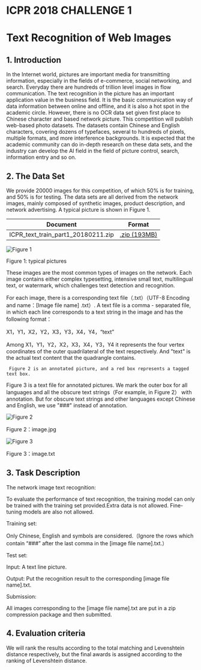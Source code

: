 # ICPR 2018 CHALLENGE 1

# Text Recognition of Web Images

## 1. Introduction

  In the Internet world, pictures are important media for transmitting information, especially in the fields of e-commerce, social networking, and search. Everyday there are hundreds of trillion level images in flow communication. The text recognition in the picture has an important application value in the business field. It is the basic communication way of data information between online and offline, and it is also a hot spot in the academic circle. However, there is no OCR data set given first place to Chinese character and based network picture. This competition will publish web-based photo datasets. The datasets contain Chinese and English characters, covering dozens of typefaces, several to hundreds of pixels, multiple formats, and more interference backgrounds. It is expected that the academic community can do in-depth research on these data sets, and the industry can develop the AI field in the field of picture control, search, information entry and so on.
  
## 2. The Data Set

We provide 20000 images for this competition, of which 50% is for training, and 50% is for testing. The data sets are all derived from the network images, mainly composed of synthetic images, product description, and network advertising. A typical picture is shown in Figure 1.

| Document                                | Format        |
| --------------------------------------- |:-------------:|
| ICPR_text_train_part1_20180211.zip      | [.zip (193MB)](http://aliyuntianchiresult.cn-hangzhou.oss.aliyun-inc.com/file/race/documents/231650/ICPR_text_train_part1_20180211.zip?Expires=1519733725&OSSAccessKeyId=2zep9f8tkzg6ennfl26ciifi&Signature=KHmW%2FMuW4LdnYCkq%2BQwGhQeVaSE%3D&response-content-disposition=attachment%3B%20)  |

![Figure 1](https://work.alibaba-inc.com/aliwork_tfs/g01_alibaba-inc_com/tfscom/TB1fz1tXY9YBuNjy0FgXXcxcXXa.tfsprivate.png)

Figure 1: typical pictures

These images are the most common types of images on the network. Each image contains either complex typesetting, intensive small text, multilingual text, or watermark, which challenges text detection and recognition.

For each image, there is a corresponding text file（.txt）（UTF-8 Encoding and name：[Image file name] .txt）. A text file is a comma - separated file, in which each line corresponds to a text string in the image and has the following format：

X1，Y1，X2，Y2，X3，Y3，X4，Y4，“text”

Among X1，Y1，Y2，X2，X3，X4，Y3，Y4 it represents the four vertex coordinates of the outer quadrilateral of the text respectively. And "text" is the actual text content that the quadrangle contains.

     Figure 2 is an annotated picture, and a red box represents a tagged text box.

Figure 3 is a text file for annotated pictures. We mark the outer box for all languages and all the obscure text strings（For example, in Figure 2） with annotation. But for obscure text strings and other languages except Chinese and English, we use "###" instead of annotation.

![Figure 2](https://work.alibaba-inc.com/aliwork_tfs/g01_alibaba-inc_com/tfscom/TB1cnOqXVuWBuNjSspnXXX1NVXa.tfsprivate.png)


Figure 2：image.jpg

![Figure 3](https://work.alibaba-inc.com/aliwork_tfs/g01_alibaba-inc_com/tfscom/TB1qF1sX7yWBuNjy0FpXXassXXa.tfsprivate.png)

Figure 3：image.txt

## 3. Task Description

The network image text recognition:

To evaluate the performance of text recognition, the training model can only be trained with the training set provided.Extra data is not allowed. Fine-tuning models are also not allowed.

Training set:

Only Chinese, English and symbols are considered.（Ignore the rows which contain “###” after the last comma in the [image file name].txt.）

Test set:

Input: A text line picture.

Output: Put the recognition result to the corresponding [image file name].txt.

Submission:

All images corresponding to the [image file name].txt are put in a zip compression package and then submitted.

## 4. Evaluation criteria

  We will rank the results according to the total matching and Levenshtein distance respectively, but the final awards is assigned according to the ranking of Levenshtein distance.

